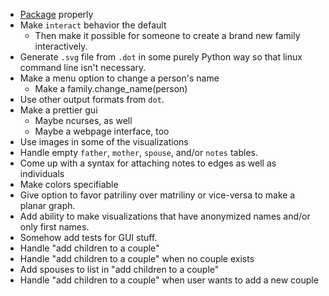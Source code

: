 - [Package][] properly
- Make `interact` behavior the default
  - Then make it possible for someone to create a brand new family
    interactively.
- Generate `.svg` file from `.dot` in some purely Python way so that
  linux command line isn't necessary.
- Make a menu option to change a person's name
  - Make a family.change_name(person)
- Use other output formats from `dot`.
- Make a prettier gui
  - Maybe ncurses, as well
  - Maybe a webpage interface, too
- Use images in some of the visualizations
- Handle empty `father`, `mother`, `spouse`, and/or `notes` tables.
- Come up with a syntax for attaching notes to edges as well as individuals
- Make colors specifiable
- Give option to favor patriliny over matriliny or vice-versa
  to make a planar graph.
- Add ability to make visualizations that have anonymized names
  and/or only first names.
- Somehow add tests for GUI stuff.
- Handle "add children to a couple"
- Handle "add children to a couple" when no couple exists
- Add spouses to list in "add children to a couple"
- Handle "add children to a couple" when user wants to add a new couple

[Package]: http://blog.ionelmc.ro/2015/02/24/the-problem-with-packaging-in-python/
